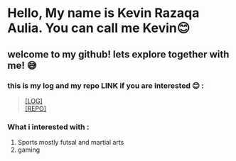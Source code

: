# Hello, My name is Kevin Razaqa Aulia. You can call me Kevin😊
## welcome to my github! lets explore together with me! 😅<br>

### this is my log and my repo LINK if you are interested 😊 :<br>
> [[LOG]](https://github.com/Kevinrazaqa/os212/blob/master/TXT/mylog.txt)<br>
> [[REPO]](https://github.com/Kevinrazaqa?tab=repositories)

### What i interested with :
1. Sports mostly futsal and martial arts
2. gaming

